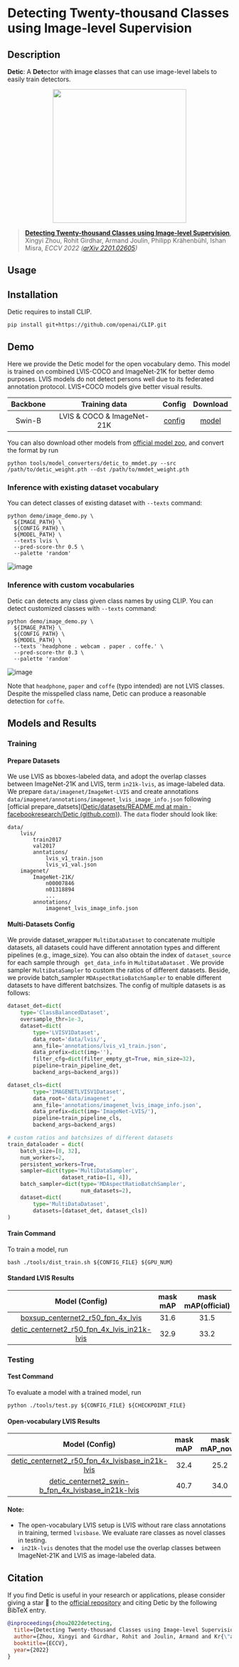 # Detecting Twenty-thousand Classes using Image-level Supervision

## Description

**Detic**: A **Det**ector with **i**mage **c**lasses that can use image-level labels to easily train detectors.

<p align="center"> <img src='https://github.com/facebookresearch/Detic/blob/main/docs/teaser.jpeg?raw=true' align="center" height="300px"> </p>

> [**Detecting Twenty-thousand Classes using Image-level Supervision**](http://arxiv.org/abs/2201.02605),
> Xingyi Zhou, Rohit Girdhar, Armand Joulin, Philipp Krähenbühl, Ishan Misra,
> *ECCV 2022 ([arXiv 2201.02605](http://arxiv.org/abs/2201.02605))*

## Usage

<!-- For a typical model, this section should contain the commands for training and testing. You are also suggested to dump your environment specification to env.yml by `conda env export > env.yml`. -->

## Installation

Detic requires to install CLIP.

```shell
pip install git+https://github.com/openai/CLIP.git
```

## Demo

Here we provide the Detic model for the open vocabulary demo.  This model is trained on combined LVIS-COCO and ImageNet-21K for better demo purposes. LVIS models do not detect persons well due to its federated annotation protocol. LVIS+COCO models give better visual results.

| Backbone |         Training data          |                                Config                                 |                                                                                      Download                                                                                      |
| :------: | :----------------------------: | :-------------------------------------------------------------------: | :--------------------------------------------------------------------------------------------------------------------------------------------------------------------------------: |
|  Swin-B  | LVIS  &  COCO  &  ImageNet-21K | [config](./configs/detic_centernet2_swin-b_fpn_4x_lvis_coco_in21k.py) | [model](https://download.openmmlab.com/mmdetection/v3.0/detic/detic_centernet2_swin-b_fpn_4x_lvis-coco-in21k/detic_centernet2_swin-b_fpn_4x_lvis-coco-in21k_20230120-0d301978.pth) |

You can also download other models from  [official model zoo](https://github.com/facebookresearch/Detic/blob/main/docs/MODEL_ZOO.md), and convert the format by run

```shell
python tools/model_converters/detic_to_mmdet.py --src /path/to/detic_weight.pth --dst /path/to/mmdet_weight.pth
```

### Inference with existing dataset vocabulary

You can detect classes of existing dataset  with `--texts` command:

```shell
python demo/image_demo.py \
  ${IMAGE_PATH} \
  ${CONFIG_PATH} \
  ${MODEL_PATH} \
  --texts lvis \
  --pred-score-thr 0.5 \
  --palette 'random'
```

![image](https://user-images.githubusercontent.com/12907710/213624759-f0a2ba0c-0f5c-4424-a350-5ba5349e5842.png)

### Inference with custom vocabularies

Detic can detects any class given class names by using CLIP. You can detect customized classes with `--texts` command:

```shell
python demo/image_demo.py \
  ${IMAGE_PATH} \
  ${CONFIG_PATH} \
  ${MODEL_PATH} \
  --texts 'headphone . webcam . paper . coffe.' \
  --pred-score-thr 0.3 \
  --palette 'random'
```

![image](https://user-images.githubusercontent.com/12907710/213624637-e9e8a313-9821-4782-a18a-4408c876852b.png)

Note that `headphone`, `paper` and `coffe` (typo intended) are not LVIS classes. Despite the misspelled class name, Detic can produce a reasonable detection for `coffe`.

## Models and Results

### Training

#### Prepare Datasets

We use LVIS as bboxes-labeled data, and adopt the overlap classes between ImageNet-21K and LVIS, term `in21k-lvis`, as image-labeled data.  We prepare `data/imagenet/ImageNet-LVIS`  and create annotations `data/imagenet/annotations/imagenet_lvis_image_info.json` following \[official prepare_datsets\]([Detic/datasets/README.md at main · facebookresearch/Detic (github.com)](https://github.com/facebookresearch/Detic/blob/main/datasets/README.md)). The `data` floder should look like:

```
data/
    lvis/
        train2017
        val2017
        anntations/
            lvis_v1_train.json
            lvis_v1_val.json
    imagenet/
        ImageNet-21K/
            n00007846
            n01318894
            ...
        annotations/
            imagenet_lvis_image_info.json
```

#### Multi-Datasets Config

We provide dataset_wrapper `MultiDataDataset` to concatenate multiple datasets, all datasets could have different annotation types and different pipelines (e.g., image_size). You can also obtain the index of `dataset_source` for each sample through ` get_data_info` in  `MultiDataDataset` . We provide sampler `MultiDataSampler` to custom the ratios of different datasets. Beside, we provide batch_sampler `MDAspectRatioBatchSampler` to enable different datasets to have different batchsizes.  The config of multiple datasets is as follows:

```python
dataset_det=dict(
    type='ClassBalancedDataset',
    oversample_thr=1e-3,
    dataset=dict(
        type='LVISV1Dataset',
        data_root='data/lvis/',
        ann_file='annotations/lvis_v1_train.json',
        data_prefix=dict(img=''),
        filter_cfg=dict(filter_empty_gt=True, min_size=32),
        pipeline=train_pipeline_det,
        backend_args=backend_args))

dataset_cls=dict(
        type='IMAGENETLVISV1Dataset',
        data_root='data/imagenet',
        ann_file='annotations/imagenet_lvis_image_info.json',
        data_prefix=dict(img='ImageNet-LVIS/'),
        pipeline=train_pipeline_cls,
        backend_args=backend_args)

# custom ratios and batchsizes of different datasets
train_dataloader = dict(
    batch_size=[8, 32],
    num_workers=2,
    persistent_workers=True,
    sampler=dict(type='MultiDataSampler',
                 dataset_ratio=[1, 4]),
    batch_sampler=dict(type='MDAspectRatioBatchSampler',
                       num_datasets=2),
    dataset=dict(
        type='MultiDataDataset',
        datasets=[dataset_det, dataset_cls])
)
```

#### Train Command

To train a model, run

```shell
bash ./tools/dist_train.sh ${CONFIG_FILE} ${GPU_NUM}
```

#### Standard LVIS Results

|                                             Model (Config)                                              | mask mAP | mask mAP(official) | mask mAP_rare | mask mAP_rare(officical) | Download |
| :-----------------------------------------------------------------------------------------------------: | :------: | :----------------: | :-----------: | :----------------------: | :------: |
|           [boxsup_centernet2_r50_fpn_4x_lvis](./configs/boxsup_centernet2_r50_fpn_4x_lvis.py)           |   31.6   |        31.5        |     26.7      |           25.6           |          |
| [detic_centernet2_r50_fpn_4x_lvis_in21k-lvis](./configs/detic_centernet2_r50_fpn_4x_lvis_in21k-lvis.py) |   32.9   |        33.2        |     30.9      |           29.7           |          |

### Testing

#### Test Command

To evaluate a model with a trained model, run

```shell
python ./tools/test.py ${CONFIG_FILE} ${CHECKPOINT_FILE}
```

#### Open-vocabulary LVIS Results

|                                                    Model (Config)                                                     | mask mAP | mask mAP_novel |
| :-------------------------------------------------------------------------------------------------------------------: | :------: | :------------: |
|    [detic_centernet2_r50_fpn_4x_lvisbase_in21k-lvis](./configs/detic_centernet2_r50_fpn_4x_lvisbase_in21k-lvis.py)    |   32.4   |      25.2      |
| [detic_centernet2_swin-b_fpn_4x_lvisbase_in21k-lvis](./configs/detic_centernet2_swin-b_fpn_4x_lvisbase_in21k-lvis.py) |   40.7   |      34.0      |

#### Note:

- The open-vocabulary LVIS setup is LVIS without rare class annotations in training, termed `lvisbase`. We evaluate rare classes as novel classes in testing.
- ` in21k-lvis` denotes that the model use the overlap classes between ImageNet-21K and LVIS as image-labeled data.

## Citation

If you find Detic is useful in your research or applications, please consider giving a star 🌟 to the [official repository](https://github.com/facebookresearch/Detic) and citing Detic by the following BibTeX entry.

```BibTeX
@inproceedings{zhou2022detecting,
  title={Detecting Twenty-thousand Classes using Image-level Supervision},
  author={Zhou, Xingyi and Girdhar, Rohit and Joulin, Armand and Kr{\"a}henb{\"u}hl, Philipp and Misra, Ishan},
  booktitle={ECCV},
  year={2022}
}
```
